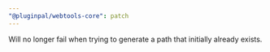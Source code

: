 ```yaml
---
"@pluginpal/webtools-core": patch
---
```


Will no longer fail when trying to generate a path that initially already exists.
